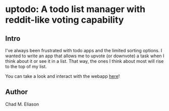 # uptodo: A todo list manager with reddit-like voting capability

## Intro
I've always been frustrated with todo apps and the limited sorting options. I wanted to write an app that allows me to upvote (or downvote) a task when I think about it or see it in a list. That way, the ones I think about most will rise to the top of my list.

You can take a look and interact with the webapp [here](https://uptodo-jn48.onrender.com)!

## Author
Chad M. Eliason
